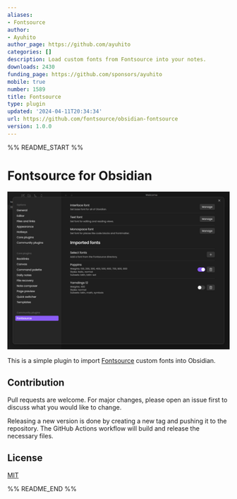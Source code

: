```yaml
---
aliases:
- Fontsource
author:
- Ayuhito
author_page: https://github.com/ayuhito
categories: []
description: Load custom fonts from Fontsource into your notes.
downloads: 2430
funding_page: https://github.com/sponsors/ayuhito
mobile: true
number: 1589
title: Fontsource
type: plugin
updated: '2024-04-11T20:34:34'
url: https://github.com/fontsource/obsidian-fontsource
version: 1.0.0
---
```


%% README_START %%

# Fontsource for Obsidian

![Hero Image](https://raw.githubusercontent.com/fontsource/obsidian-fontsource/HEAD/hero.png)

This is a simple plugin to import [Fontsource](https://fontsource.org/) custom fonts into Obsidian.

## Contribution

Pull requests are welcome. For major changes, please open an issue first to discuss what you would like to change.

Releasing a new version is done by creating a new tag and pushing it to the repository. The GitHub Actions workflow will build and release the necessary files.

## License

[MIT](LICENSE)


%% README_END %%